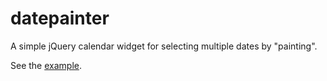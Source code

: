 datepainter
===========

A simple jQuery calendar widget for selecting multiple dates by "painting". 

See the [example](example.html).








